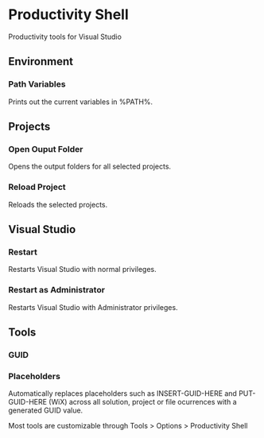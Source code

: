 # Productivity Shell
Productivity tools for Visual Studio
## Environment
### Path Variables
Prints out the current variables in %PATH%.
## Projects
### Open Ouput Folder
Opens the output folders for all selected projects.
### Reload Project
Reloads the selected projects.
## Visual Studio
### Restart
Restarts Visual Studio with normal privileges.
### Restart as Administrator
Restarts Visual Studio with Administrator privileges.
## Tools
### GUID
### Placeholders
Automatically replaces placeholders such as INSERT-GUID-HERE and PUT-GUID-HERE (WiX) across all solution, project or file ocurrences with a generated GUID value.  

Most tools are customizable through Tools > Options > Productivity Shell